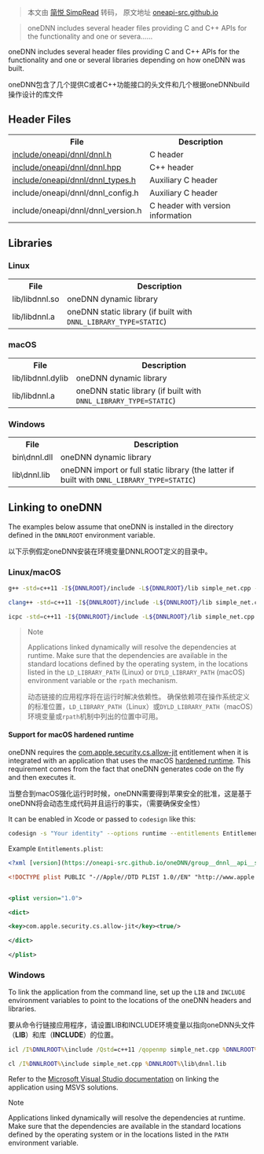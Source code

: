> 本文由 [简悦 SimpRead](http://ksria.com/simpread/) 转码， 原文地址 [oneapi-src.github.io](https://oneapi-src.github.io/oneDNN/dev_guide_link.html)

> oneDNN includes several header files providing C and C++ APIs for the functionality and one or severa......

oneDNN includes several header files providing C and C++ APIs for the functionality and one or several libraries depending on how oneDNN was built.

oneDNN包含了几个提供C或者C++功能接口的头文件和几个根据oneDNNbuild操作设计的库文件

Header Files
------------

<table><tbody><tr><th>File</th><th>Description</th></tr><tr><td><a href="https://oneapi-src.github.io/oneDNN/oneapi_2dnnl_2dnnl_8h.html" title="C API. ">include/oneapi/dnnl/dnnl.h</a></td><td>C header</td></tr><tr><td><a href="https://oneapi-src.github.io/oneDNN/oneapi_2dnnl_2dnnl_8hpp.html" title="C++ API. ">include/oneapi/dnnl/dnnl.hpp</a></td><td>C++ header</td></tr><tr><td><a href="https://oneapi-src.github.io/oneDNN/oneapi_2dnnl_2dnnl__types_8h.html" title="C API types definitions. ">include/oneapi/dnnl/dnnl_types.h</a></td><td>Auxiliary C header</td></tr><tr><td>include/oneapi/dnnl/dnnl_config.h</td><td>Auxiliary C header</td></tr><tr><td>include/oneapi/dnnl/dnnl_version.h</td><td>C header with version information</td></tr></tbody></table>

Libraries
---------

### Linux

<table><tbody><tr><th>File</th><th>Description</th></tr><tr><td>lib/libdnnl.so</td><td>oneDNN dynamic library</td></tr><tr><td>lib/libdnnl.a</td><td>oneDNN static library (if built with <code>DNNL_LIBRARY_TYPE=STATIC</code>)</td></tr></tbody></table>

### macOS

<table><tbody><tr><th>File</th><th>Description</th></tr><tr><td>lib/libdnnl.dylib</td><td>oneDNN dynamic library</td></tr><tr><td>lib/libdnnl.a</td><td>oneDNN static library (if built with <code>DNNL_LIBRARY_TYPE=STATIC</code>)</td></tr></tbody></table>

### Windows

<table><tbody><tr><th>File</th><th>Description</th></tr><tr><td>bin\dnnl.dll</td><td>oneDNN dynamic library</td></tr><tr><td>lib\dnnl.lib</td><td>oneDNN import or full static library (the latter if built with <code>DNNL_LIBRARY_TYPE=STATIC</code>)</td></tr></tbody></table>

Linking to oneDNN
-----------------

The examples below assume that oneDNN is installed in the directory defined in the `DNNLROOT` environment variable.

以下示例假定oneDNN安装在环境变量DNNLROOT定义的目录中。

### Linux/macOS

```bash
g++ -std=c++11 -I${DNNLROOT}/include -L${DNNLROOT}/lib simple_net.cpp -ldnnl

clang++ -std=c++11 -I${DNNLROOT}/include -L${DNNLROOT}/lib simple_net.cpp -ldnnl

icpc -std=c++11 -I${DNNLROOT}/include -L${DNNLROOT}/lib simple_net.cpp -ldnnl
```

> Note
>
> Applications linked dynamically will resolve the dependencies at runtime. Make sure that the dependencies are available in the standard locations defined by the operating system, in the locations listed in the `LD_LIBRARY_PATH` (Linux) or `DYLD_LIBRARY_PATH` (macOS) environment variable or the `rpath` mechanism.
>
> 动态链接的应用程序将在运行时解决依赖性。 确保依赖项在操作系统定义的标准位置，`LD_LIBRARY_PATH`（Linux）或`DYLD_LIBRARY_PATH`（macOS）环境变量或`rpath`机制中列出的位置中可用。

#### Support for macOS hardened runtime

oneDNN requires the [com.apple.security.cs.allow-jit](https://developer.apple.com/documentation/bundleresources/entitlements/com_apple_security_cs_allow-jit) entitlement when it is integrated with an application that uses the macOS [hardened runtime](https://developer.apple.com/documentation/security/hardened_runtime_entitlements). This requirement comes from the fact that oneDNN generates code on the fly and then executes it.

当整合到macOS强化运行时时候，oneDNN需要得到苹果安全的批准，这是基于oneDNN将会动态生成代码并且运行的事实，（需要确保安全性）

It can be enabled in Xcode or passed to `codesign` like this:

```bash
codesign -s "Your identity" --options runtime --entitlements Entitlements.plist [other options...] /path/to/libdnnl.dylib
```

Example `Entitlements.plist`:

```xml
<?xml [version](https://oneapi-src.github.io/oneDNN/group__dnnl__api__service.html#gaad8292408620d0296f22bdf65afb752d)="1.0" encoding="UTF-8"?>

<!DOCTYPE plist PUBLIC "-//Apple//DTD PLIST 1.0//EN" "http://www.apple.com/DTDs/PropertyList-1.0.dtd">


<plist version="1.0">

<dict>

<key>com.apple.security.cs.allow-jit</key><true/>

</dict>

</plist>
```



### Windows

To link the application from the command line, set up the `LIB` and `INCLUDE` environment variables to point to the locations of the oneDNN headers and libraries.

要从命令行链接应用程序，请设置LIB和INCLUDE环境变量以指向oneDNN头文件（**LIB**）和库（**INCLUDE**）的位置。

```cmd
icl /I%DNNLROOT%\include /Qstd=c++11 /qopenmp simple_net.cpp %DNNLROOT%\lib\dnnl.lib

cl /I%DNNLROOT%\include simple_net.cpp %DNNLROOT%\lib\dnnl.lib
```



Refer to the [Microsoft Visual Studio documentation](https://docs.microsoft.com/en-us/cpp/build/walkthrough-creating-and-using-a-dynamic-link-library-cpp?view=vs-2017) on linking the application using MSVS solutions.

Note

Applications linked dynamically will resolve the dependencies at runtime. Make sure that the dependencies are available in the standard locations defined by the operating system or in the locations listed in the `PATH` environment variable.